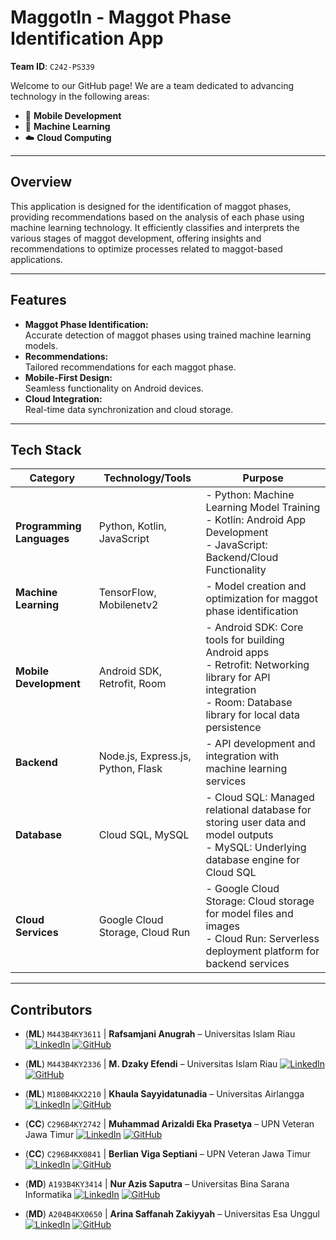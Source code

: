 # MaggotIn - Maggot Phase Identification App

**Team ID**: `C242-PS339`

Welcome to our GitHub page! We are a team dedicated to advancing technology in the following areas:
- 📱 **Mobile Development**
- 🤖 **Machine Learning**
- ☁️ **Cloud Computing**

---

## Overview

This application is designed for the identification of maggot phases, providing recommendations based on the analysis of each phase using machine learning technology. 
It efficiently classifies and interprets the various stages of maggot development, offering insights and recommendations to optimize processes related to maggot-based applications.

---

## Features

- **Maggot Phase Identification:**  
  Accurate detection of maggot phases using trained machine learning models.
- **Recommendations:**  
  Tailored recommendations for each maggot phase.
- **Mobile-First Design:**  
  Seamless functionality on Android devices.
- **Cloud Integration:**  
  Real-time data synchronization and cloud storage.

---

## Tech Stack

| **Category**             | **Technology/Tools**              | **Purpose**                                                                 |
|---------------------------|------------------------------------|-----------------------------------------------------------------------------|
| **Programming Languages** | Python, Kotlin, JavaScript  | - Python: Machine Learning Model Training <br> - Kotlin: Android App Development <br> - JavaScript: Backend/Cloud Functionality |
| **Machine Learning**      | TensorFlow, Mobilenetv2 | - Model creation and optimization for maggot phase identification          |
| **Mobile Development**    | Android SDK, Retrofit, Room    | - Android SDK: Core tools for building Android apps <br>  - Retrofit: Networking library for API integration <br> - Room: Database library for local data persistence         |
| **Backend**               | Node.js, Express.js, Python, Flask  | - API development and integration with machine learning services            |
| **Database**              | Cloud SQL, MySQL | - Cloud SQL: Managed relational database for storing user data and model outputs <br> - MySQL: Underlying database engine for Cloud SQL |
| **Cloud Services**        | Google Cloud Storage, Cloud Run | - Google Cloud Storage: Cloud storage for model files and images <br> - Cloud Run: Serverless deployment platform for backend services <br> |

---


## Contributors

- (**ML**) `M443B4KY3611` | **Rafsamjani Anugrah** – Universitas Islam Riau
[![LinkedIn](https://img.shields.io/badge/LinkedIn-0A66C2?logo=linkedin&logoColor=white&style=flat-circle)](https://linkedin.com/in/rafsamjani-anugrah) 
[![GitHub](https://img.shields.io/badge/GitHub-171515?logo=github&logoColor=white&style=flat-circle)](https://github.com/johndoe)

- (**ML**) `M443B4KY2336` | **M. Dzaky Efendi** – Universitas Islam Riau
[![LinkedIn](https://img.shields.io/badge/LinkedIn-0A66C2?logo=linkedin&logoColor=white&style=flat-circle)](https://linkedin.com/in/m-dzaky-efendi) 
[![GitHub](https://img.shields.io/badge/GitHub-171515?logo=github&logoColor=white&style=flat-circle)](https://github.com/johndoe)

- (**ML**) `M180B4KX2210` | **Khaula Sayyidatunadia** – Universitas Airlangga
[![LinkedIn](https://img.shields.io/badge/LinkedIn-0A66C2?logo=linkedin&logoColor=white&style=flat-circle)](https://linkedin.com/in/khaula-sayyidatunadia) 
[![GitHub](https://img.shields.io/badge/GitHub-171515?logo=github&logoColor=white&style=flat-circle)](https://github.com/johndoe)

- (**CC**) `C296B4KY2742` | **Muhammad Arizaldi Eka Prasetya** – UPN Veteran Jawa Timur
[![LinkedIn](https://img.shields.io/badge/LinkedIn-0A66C2?logo=linkedin&logoColor=white&style=flat-circle)](https://linkedin.com/in/arizaldiprasetya) 
[![GitHub](https://img.shields.io/badge/GitHub-171515?logo=github&logoColor=white&style=flat-circle)](https://github.com/arizaldiprasetya)

- (**CC**) `C296B4KX0841` | **Berlian Viga Septiani** – UPN Veteran Jawa Timur
[![LinkedIn](https://img.shields.io/badge/LinkedIn-0A66C2?logo=linkedin&logoColor=white&style=flat-circle)](https://linkedin.com/in/berlian-viga-septiani) 
[![GitHub](https://img.shields.io/badge/GitHub-171515?logo=github&logoColor=white&style=flat-circle)](https://github.com/berlianviga)

- (**MD**) `A193B4KY3414` | **Nur Azis Saputra** –  Universitas Bina Sarana Informatika
[![LinkedIn](https://img.shields.io/badge/LinkedIn-0A66C2?logo=linkedin&logoColor=white&style=flat-circle)](https://linkedin.com/in/nurazissaputra) 
[![GitHub](https://img.shields.io/badge/GitHub-171515?logo=github&logoColor=white&style=flat-circle)](https://github.com/nuazsa)

- (**MD**) `A204B4KX0650` | **Arina Saffanah Zakiyyah** – Universitas Esa Unggul
[![LinkedIn](https://img.shields.io/badge/LinkedIn-0A66C2?logo=linkedin&logoColor=white&style=flat-circle)](https://linkedin.com/in/arinasaffanah) 
[![GitHub](https://img.shields.io/badge/GitHub-171515?logo=github&logoColor=white&style=flat-circle)](https://github.com/arinasaffanah)
